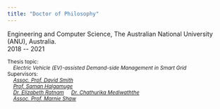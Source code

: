 ```yaml
---
title: "Doctor of Philosophy"
---
```

Engineering and Computer Science, The Australian National University (ANU), Australia.  
2018 -- 2021 
  
<sup> Thesis topic:  
<em>   &nbsp; &nbsp;     Electric Vehicle (EV)-assisted Demand-side Management in Smart Grid</em>  
Supervisors:   
    &nbsp; &nbsp;        <em> [Assoc. Prof. David Smith](https://research.csiro.au/isp/about-us/people/david-smith/)  
&nbsp; &nbsp;        [Prof. Saman Halgamuge](https://findanexpert.unimelb.edu.au/profile/2854-saman-halgamuge)  
 &nbsp; &nbsp;       [Dr. Elizabeth Ratnam](https://researchers.anu.edu.au/researchers/ratnam-e)
&nbsp; &nbsp;        [Dr. Chathurika Mediwaththe](https://cecc.anu.edu.au/people/chathurika-mediwaththe)  
&nbsp; &nbsp;        [Assoc. Prof. Marnie Shaw](https://iceds.anu.edu.au/people/academics/associate-professor-marnie-shaw)</sup></em>
